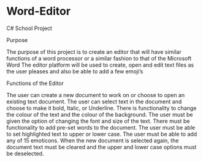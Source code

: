 # Word-Editor
C# School Project

Purpose

The purpose of this project is to create an editor that will have similar functions of a word processor or a similar fashion to that of the Microsoft Word
The editor platform will be used to create, open and edit text files as the user pleases and also be able to add a few emoji’s

Functions of the Editor

The user can create a new document to work on or choose to open an existing text document.
The user can select text in the document and choose to make it bold, Italic, or Underline.
There is functionality to change the colour of the text and the colour of the background. The user must be given the option of changing the font and size of the text.
There must be functionality to add pre-set words to the document.
The user must be able to set highlighted text to upper or lower case.
The user must be able to add any of 15 emoticons.
When the new document is selected again, the document text must be cleared and the upper and lower case options must be deselected.
